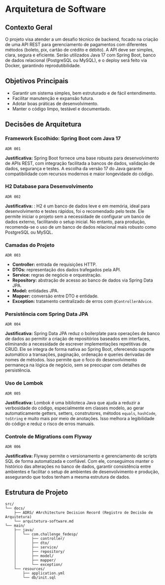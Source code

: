 # Arquitetura de Software

## Contexto Geral

O projeto visa atender a um desafio técnico de backend, focado na criação de uma API REST para gerenciamento de pagamentos com diferentes métodos (boleto, pix, cartão de crédito e débito). A API deve ser simples, clara, segura e eficiente. Serão utilizados Java 17 com Spring Boot, banco de dados relacional (PostgreSQL ou MySQL), e o deploy será feito via Docker, garantindo reprodutibilidade.

## Objetivos Principais

* Garantir um sistema simples, bem estruturado e de fácil entendimento.
* Facilitar manutenção e expansão futura.
* Adotar boas práticas de desenvolvimento.
* Manter o código limpo, testável e documentado.

## Decisões de Arquitetura

### Framework Escolhido: Spring Boot com Java 17

`ADR 001`

**Justificativa:**
Spring Boot fornece uma base robusta para desenvolvimento de APIs REST, com integração facilitada a bancos de dados,
validação de dados, segurança e testes. A escolha da versão 17 do Java garante compatibilidade com recursos modernos e
maior longevidade do código.

### H2 Database para Desenvolvimento
`ADR 002`

**Justificativa:** : H2 é um banco de dados leve e em memória, ideal para desenvolvimento e testes rápidos, foi o
recomendado pelo teste. Ele permite iniciar o projeto sem a necessidade de configurar um banco de dados externo,
facilitando o setup inicial. No entanto, para produção, recomenda-se o uso de um banco de dados relacional mais robusto
como PostgreSQL ou MySQL.

### Camadas do Projeto

`ADR 003`

* **Controller:** entrada de requisições HTTP.
* **DTOs:** representação dos dados trafegados pela API.
* **Service:** regras de negócio e orquestração.
* **Repository:** abstração de acesso ao banco de dados via Spring Data JPA.
* **Model:** entidades JPA.
* **Mapper:** conversão entre DTO e entidade.
* **Exception:** tratamento centralizado de erros com `@ControllerAdvice`.

### Persistência com Spring Data JPA

`ADR 004`

**Justificativa:**
Spring Data JPA reduz o boilerplate para operações de banco de dados ao permitir a criação de repositórios baseados em interfaces, eliminando a necessidade de escrever implementações repetitivas de CRUD. Ele se integra de forma nativa ao Spring Boot, oferecendo suporte automático a transações, paginação, ordenação e queries derivadas de nomes de métodos. Isso permite que o foco do desenvolvimento permaneça na lógica de negócio, sem se preocupar com detalhes de persistência.

### Uso de Lombok

`ADR 005`

**Justificativa:**
Lombok é uma biblioteca Java que ajuda a reduzir a verbosidade do código, especialmente em classes modelo, ao gerar automaticamente getters, setters, construtores, métodos `equals`, `hashCode`, `toString` e muito mais por meio de anotações. Isso melhora a legibilidade do código e reduz o risco de erros manuais.

### Controle de Migrations com Flyway

`ADR 006`

**Justificativa:**
Flyway permite o versionamento e gerenciamento de scripts SQL de forma automatizada e confiável. Com ele, conseguimos manter o histórico das alterações no banco de dados, garantir consistência entre ambientes e facilitar o setup de ambientes de desenvolvimento e produção, assegurando que todos tenham a mesma estrutura de dados.

## Estrutura de Projeto

```
src/
└── docs/
    ├── ADRS/ #Architecture Decision Record (Registro de Decisão de Arquitetura)
    └── arquitetura-software.md
└── main/
    ├── java/
    │   └── com.challenge_fedesp/
    │       ├── controller/
    │       ├── dto/
    │       ├── service/
    │       ├── repository/
    │       ├── model/
    │       ├── mapper/
    │       └── exception/
    └── resources/
        ├── application.yml
        └── db/init.sql
```
